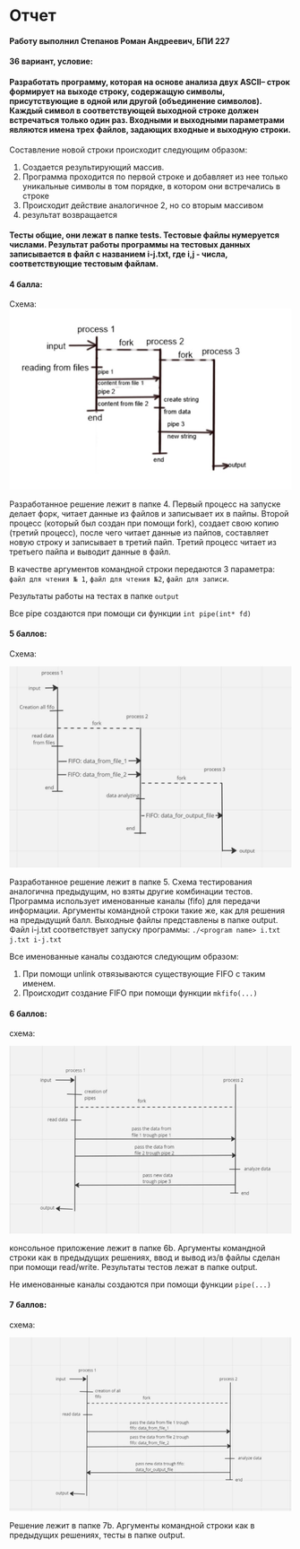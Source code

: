 # Отчет

#### Работу выполнил Степанов Роман Андреевич, БПИ 227

#### 36 вариант, условие:

#### Разработать программу, которая на основе анализа двух ASCII– строк формирует на выходе строку, содержащую символы, присутствующие в одной или другой (объединение символов). Каждый символ в соответствующей выходной строке должен встречаться только один раз. Входными и выходными параметрами являются имена трех файлов, задающих входные и выходную строки.



Составление новой строки происходит следующим образом: 

1. Создается результирующий массив.
2. Программа проходится по первой строке и добавляет из нее только уникальные символы в том порядке, в котором они встречались в строке
3. Происходит действие аналогичное 2, но со вторым массивом
4. результат возвращается



#### Тесты общие, они лежат в папке tests. Тестовые файлы нумеруется числами. Результат работы программы на тестовых данных записывается в файл с названием i-j.txt, где i,j - числа, соответствующие тестовым файлам.



#### 4 балла: 

Схема: ![](4.jpg)

Разработанное решение лежит в папке 4. Первый процесс на запуске делает форк,  читает данные из файлов и записывает их в пайпы. Второй процесс (который был создан при помощи fork), создает свою копию (третий процесс), после чего читает данные из пайпов, составляет новую строку и записывает в третий пайп. Третий процесс читает из третьего пайпа и выводит данные в файл. 

В качестве аргументов командной строки передаются 3 параметра: `файл для чтения № 1`, `файл для чтения №2`, `файл для записи`.   

Результаты работы на тестах в папке `output`

Все pipe создаются при помощи си функции `int pipe(int* fd)`

#### 5 баллов:

Схема: 

![5.jpg](5.jpg)

Разработанное решение лежит в папке 5. Схема тестирования аналогична предыдущим, но взяты другие комбинации тестов. Программа использует именованные каналы (fifo) для передачи информации. Аргументы командной строки такие же, как для решения на предыдущий балл. Выходные файлы представлены в папке output. Файл i-j.txt соответствует запуску программы: `./<program name> i.txt j.txt i-j.txt`

Все именованные каналы создаются следующим образом:

1. При помощи unlink отвязываются существующие FIFO с таким именем.
2. Происходит создание FIFO при помощи функции `mkfifo(...)`

#### 6 баллов:

схема:

![6.jpg](6.jpg)

консольное приложение лежит в папке 6b. Аргументы командной строки как в предыдущих решениях, ввод и вывод из/в файлы сделан при помощи read/write. Результаты тестов лежат в папке  output. 

Не именованные каналы создаются при помощи функции `pipe(...)`

#### 7 баллов:

схема:

![](7.jpg)

Решение лежит в папке 7b. Аргументы командной строки как в предыдущих решениях, тесты в папке output.
